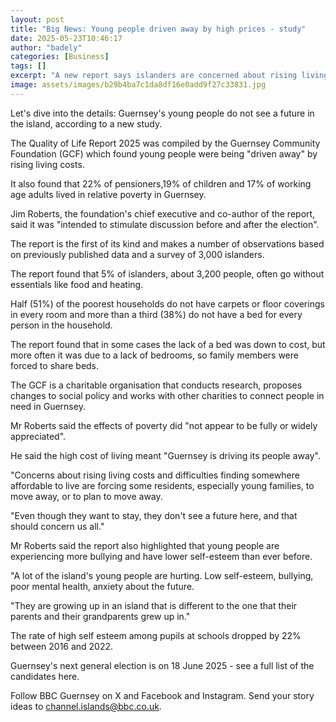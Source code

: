 ```yaml
---
layout: post
title: "Big News: Young people driven away by high prices - study"
date: 2025-05-23T10:46:17
author: "badely"
categories: [Business]
tags: []
excerpt: "A new report says islanders are concerned about rising living costs and finding affordable property."
image: assets/images/b29b4ba7c1da8df16e0add9f27c33831.jpg
---
```


Let's dive into the details: Guernsey's young people do not see a future in the island, according to a new study. 

The Quality of Life Report 2025 was compiled by the Guernsey Community Foundation (GCF) which found young people were being "driven away" by rising living costs.

It also found that 22% of pensioners,19% of children and 17% of working age adults lived in relative poverty in Guernsey.

Jim Roberts, the foundation's chief executive and co-author of the report, said it was "intended to stimulate discussion before and after the election".

The report is the first of its kind and makes a number of observations based on previously published data and a survey of 3,000 islanders.

The report found that 5% of islanders, about 3,200 people, often go without essentials like food and heating. 

Half (51%) of the poorest households do not have carpets or floor coverings in every room and more than a third (38%) do not have a bed for every person in the household.

The report found that in some cases the lack of a bed was down to cost, but more often it was due to a lack of bedrooms, so family members were forced to share beds.

The GCF is a charitable organisation that conducts research, proposes changes to social policy and works with other charities to connect people in need in Guernsey.

Mr Roberts said the effects of poverty did "not appear to be fully or widely appreciated".

He said the high cost of living meant "Guernsey is driving its people away".

"Concerns about rising living costs and difficulties finding somewhere affordable to live are forcing some residents, especially young families, to move away, or to plan to move away. 

"Even though they want to stay, they don't see a future here, and that should concern us all."

Mr Roberts said the report also highlighted that young people are experiencing more bullying and have lower self-esteem than ever before.

"A lot of the island's young people are hurting. Low self-esteem, bullying, poor mental health, anxiety about the future.

"They are growing up in an island that is different to the one that their parents and their grandparents grew up in."

The rate of high self esteem among pupils at schools dropped by 22% between 2016 and 2022.

Guernsey's next general election is on 18 June 2025 - see a full list of the candidates here.

Follow BBC Guernsey on X and Facebook and Instagram. Send your story ideas to channel.islands@bbc.co.uk.


